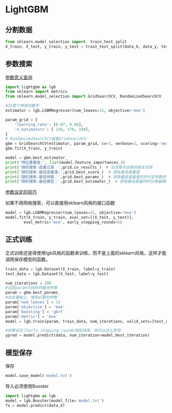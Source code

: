 # LightGBM

## 分割数据

```python
from sklearn.model_selection import  train_test_split
X_train, X_test, y_train, y_test = train_test_split(data_X, data_y, test_size=0.33, random_state=0) 
```

## 参数搜索
[参数意义查询](https://lightgbm.readthedocs.io/en/latest/Parameters.html)
```python
import lightgbm as lgb
from sklearn import metrics
from sklearn.model_selection import GridSearchCV, RandomizedSearchCV

#31是个神奇的数字
estimator = lgb.LGBMRegressor(num_leaves=31, objective='mse')

param_grid = {
    'learning_rate': [0.07, 0.08],
    'n_estimators': [ 150, 170, 190],
}
# RandomizedSearchCV或者GridSearchCV
gbm = GridSearchCV(estimator, param_grid, cv=3, verbose=2, scoring='neg_mean_squared_error')
gbm.fit(X_train, y_train)

model = gbm.best_estimator_
print('特征重要度:', list(model.feature_importances_))
print('随机搜索-度量记录：',grid.cv_results_)  # 包含每次训练的相关信息
print('随机搜索-最佳度量值:',grid.best_score_)  # 获取最佳度量值
print('随机搜索-最佳参数：',grid.best_params_)  # 获取最佳度量值时的代定参数的值。是一个字典
print('随机搜索-最佳模型：',grid.best_estimator_)  # 获取最佳度量时的分类器模型
```
[参数设定的技巧](https://lightgbm.readthedocs.io/en/latest/Parameters-Tuning.html)

如果不用网格搜索，可以直接用sklearn风格的接口函数
```python
model = lgb.LGBMRegressor(num_leaves=31, objective='mse')
model.fit(X_train, y_train, eval_set=[(X_test, y_test)],
        eval_metric='mse', early_stopping_rounds=5)
```

## 正式训练
正式训练还是得使用lgb风格的函数来训练，而不是上面的sklearn风格，这样才能调用保存模型的函数。
```python
train_data = lgb.Dataset(X_train, label=y_train)
test_data = lgb.Dataset(X_test, label=y_test)

num_iterations = 100
#设定param为找到的最佳参数
param = gbm.best_params_
#在此基础上，增加必要的参数
param['num_leaves'] = 31
param['objective'] = 'mse'
param['boosting'] = 'gbrt'
param['metric'] = 'mse'
model = lgb.train(param, train_data, num_iterations, valid_sets=[test_data], early_stopping_rounds=5)

#如果设定了early_stopping_rounds提前结束，就可以这么预测
ypred = model.predict(data, num_iteration=model.best_iteration)
```

## 模型保存
保存
```python
model.save_model('model.txt')
```
导入必须使用Booster
```python
import lightgbm as lgb
model = lgb.Booster(model_file='model.txt')
fx = model.predict(data_X)
```
